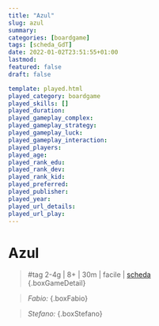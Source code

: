 ```yaml
---
title: "Azul"
slug: azul
summary: 
categories: [boardgame]
tags: [scheda_GdT]
date: 2022-01-02T23:51:55+01:00
lastmod: 
featured: false
draft: false

template: played.html
played_category: boardgame
played_skills: []
played_duration: 
played_gameplay_complex: 
played_gameplay_strategy: 
played_gameplay_luck: 
played_gameplay_interaction: 
played_players: 
played_age: 
played_rank_edu: 
played_rank_dev: 
played_rank_kid: 
played_preferred: 
played_publisher: 
played_year: 
played_url_details: 
played_url_play: 
---
```


# Azul
> #tag
> 2-4g | 8+ | 30m | facile | [scheda](https://boardgamegeek.com/boardgame/230802/azul)  
{.boxGameDetail}

> *Fabio:* 
{.boxFabio}

> *Stefano:* 
{.boxStefano}

